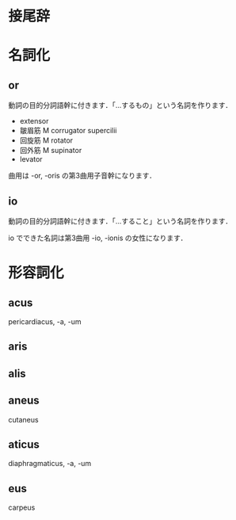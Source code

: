 接尾辞
===

# 名詞化

## or

動詞の目的分詞語幹に付きます．「...するもの」という名詞を作ります．

- extensor
- 皺眉筋 M corrugator supercilii
- 回旋筋 M rotator
- 回外筋 M supinator
- levator

曲用は -or, -oris の第3曲用子音幹になります．

## io

動詞の目的分詞語幹に付きます．「...すること」という名詞を作ります．

io でできた名詞は第3曲用 -io, -ionis の女性になります．


# 形容詞化

## acus

pericardiacus, -a, -um

## aris

## alis

## aneus

cutaneus

## aticus

diaphragmaticus, -a, -um

## eus

carpeus
